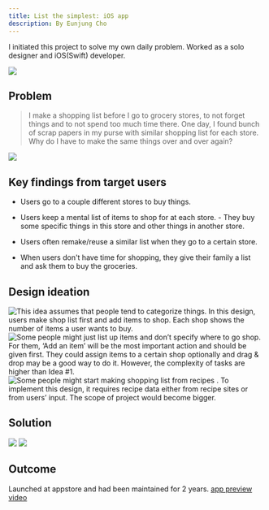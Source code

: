 ```yaml
---
title: List the simplest: iOS app
description: By Eunjung Cho
---
```

I initiated this project to solve my own daily problem. Worked as a solo designer and iOS(Swift) developer.

![](/content/writing/nCnPrBmHltbeUhMlHJRs-1.png)

## Problem

> I make a shopping list before I go to grocery stores, to not forget things and to not spend too much time there. One day, I found bunch of scrap papers in my purse with similar shopping list for each store. Why do I have to make the same things over and over again?

![](/content/writing/nCnPrBmHltbeUhMlHJRs-2.png)

## Key findings from target users

* Users go to a couple different stores to buy things.

* Users keep a mental list of items to shop for at each store. - They buy some specific things in this store and other things in another store.

* Users often remake/reuse a similar list when they go to a certain store.

* When users don't have time for shopping, they give their family a list and ask them to buy the groceries.

## Design ideation

![This idea assumes that people tend to categorize things. In this design, users make shop list first and add items to shop. Each shop shows the number of items a user wants to buy.](/content/writing/nCnPrBmHltbeUhMlHJRs-3.png)
![Some people might just list up items and don’t specify where to go shop. For them, ‘Add an item’ will be the most important action and should be given first. They could assign items to a certain shop optionally and drag & drop may be a good way to do it. However, the complexity of tasks are higher than Idea #1.](/content/writing/nCnPrBmHltbeUhMlHJRs-4.png)
![Some people might start making shopping list from recipes . To implement this design, it requires recipe data either from recipe sites or from users’ input. The scope of project would become bigger.](/content/writing/nCnPrBmHltbeUhMlHJRs-5.png)

## Solution

![](/content/writing/nCnPrBmHltbeUhMlHJRs-6.png)
![](/content/writing/nCnPrBmHltbeUhMlHJRs-7.png)

## Outcome

Launched at appstore and had been maintained for 2 years. [app preview video](https://youtu.be/EXmsu-HZtRYOutcome)